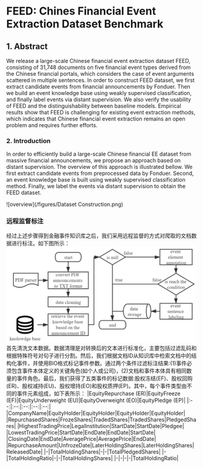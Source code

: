 # FEED: Chines Financial Event Extraction Dataset Benchmark

## 1. Abstract

We release a large-scale Chinese financial event extraction dataset FEED, consisting of 31,748 documents on five financial event types derived from the Chinese financial portals, which considers the case of event arguments scattered in multiple sentences. In order to construct FEED dataset, we first extract candidate events from financial announcements by Fonduer. Then we build an event knowledge base using weakly supervised classification, and finally label events via distant supervision. We also verify the usability  of FEED and the distinguishability between baseline models. Empirical results show that FEED is challenging for existing event extraction methods, which indicates that Chinese financial event extraction remains an open problem and requires further efforts.

### 2. Introduction

In order to efficiently build a large-scale Chinese financial EE dataset from massive financial announcements, we propose an approach based on distant supervision. The overview of this approach is illustrated bellow. We first extract candidate events from preprocessed data by Fonduer. Second, an event knowledge base is built using weakly supervised classification method. Finally, we label the events via distant supervision to obtain the FEED dataset.

![overview](/figures/Dataset Construction.png)

### 远程监督标注
经过上述步骤得到金融事件知识库之后，我们采用远程监督的方式对爬取的文档数据进行标注。如下图所示：
![ds label](https://github.com/seukgcode/FEED/blob/main/IMG/ds%20label.jpg)
首先清洗文本数据。数据清理是对转换后的文本进行标准化，主要包括过滤乱码和根据特殊符号对句子进行分割。然后，我们根据文档ID从知识库中检索文档中的结构化事件，并使用BIO格式标记事件参数。通过两个条件过滤标注结果:(1)事件必须包含事件本体定义的关键角色(如个人或公司)，(2)文档和事件本体具有相同数量的事件角色。最后，我们获得了五类事件的标记数据:股权冻结(EF)、股权回购(ER)、股权减持(EU)、股权增持(EO)和股权质押(EP)。其中，每个事件类型由不同的事件元素组成，如下表所示：
|EquityRepurchase (ER)|EquityFreeze (EF)|EquityUnderweight (EU)|EquityOverweight (EO)|EquityPledge (EP)|
|:--:|:--:|:--:|:--:|:--:|
|CompanyName|EquityHolder|EquityHolder|EquityHolder|EquityHolder|
|RepurchasedShares|FrozeShares|TradedShares|TradedShares|PledgedShares|
|HighestTradingPrice|LegalInstitution|StartDate|StartDate|Pledgee|
|LowestTradingPrice|StartDate|EndDate|EndDate|StartDate|
|ClosingDate|EndDate|AveragePrice|AveragePrice|EndDate|
|RepurchaseAmount|UnfrozeDate|LaterHoldingShares|LaterHoldingShares|ReleasedDate|
|-|TotalHoldingShares|-|-|TotalPledgedShares|
|-|TotalHoldingRatio|-|-|TotalHoldingShares|
|-|-|-|-|TotalHoldingRatio|
